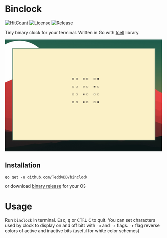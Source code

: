 # Binclock

[![HitCount](http://hits.dwyl.com/TeddyDD/binclock.svg)](http://hits.dwyl.com/TeddyDD/binclock) 
![License](https://img.shields.io/github/license/teddydd/binclock?style=flat-square)
![Release](https://img.shields.io/github/v/release/teddydd/binclock?style=flat-square)

Tiny binary clock for your terminal. Written in Go with [tcell] library.

![screenshot](screen.png)

## Installation

```
go get -u github.com/TeddyDD/binclock
```

or download [binary release](https://github.com/TeddyDD/binclock/releases)
for your OS

# Usage

Run `binclock` in terminal. <kbd>Esc</kbd>, <kbd>q</kbd> or <kbd>CTRL</kbd>
<kbd>C</kbd> to quit. You can set characters used by clock to display on
and off bits with `-o` and `-z` flags. `-r` flag reverse colors of active
and inactive bits (useful for white color schemes)

[tcell]: https://github.com/gdamore/tcell
